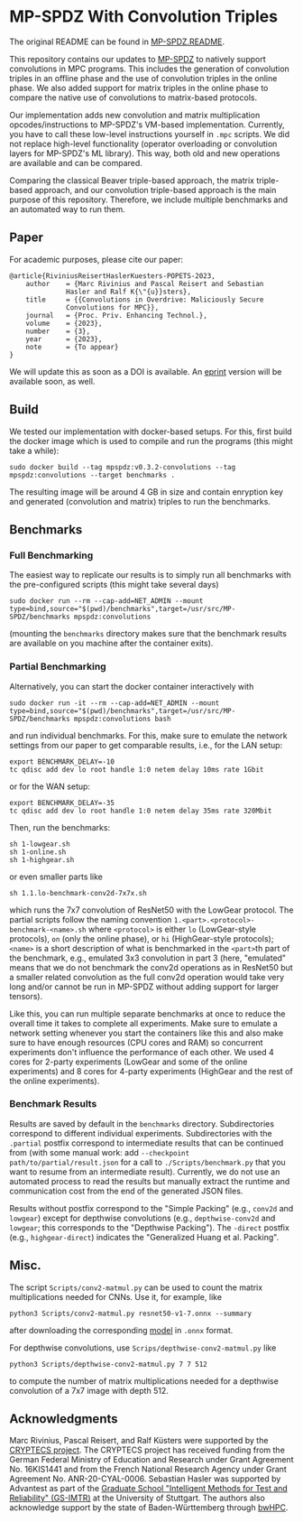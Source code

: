 # MP-SPDZ With Convolution Triples

The original README can be found in [MP-SPDZ.README](MP-SPDZ.README.md).

This repository contains our updates to [MP-SPDZ](https://github.com/data61/MP-SPDZ) to natively support convolutions in MPC programs.
This includes the generation of convolution triples in an offline phase and the use of convolution triples in the online phase.
We also added support for matrix triples in the online phase to compare the native use of convolutions to matrix-based protocols.

Our implementation adds new convolution and matrix multiplication opcodes/instructions to MP-SPDZ's VM-based implementation.
Currently, you have to call these low-level instructions yourself in `.mpc` scripts.
We did not replace high-level functionality (operator overloading or convolution layers for MP-SPDZ's ML library).
This way, both old and new operations are available and can be compared.

Comparing the classical Beaver triple-based approach, the matrix triple-based approach, and our convolution triple-based approach is the main purpose of this repository.
Therefore, we include multiple benchmarks and an automated way to run them.

## Paper

For academic purposes, please cite our paper:

    @article{RiviniusReisertHaslerKuesters-POPETS-2023,
        author    = {Marc Rivinius and Pascal Reisert and Sebastian
                  Hasler and Ralf K{\"{u}}sters},
        title     = {{Convolutions in Overdrive: Maliciously Secure
                  Convolutions for MPC}},
        journal   = {Proc. Priv. Enhancing Technol.},
        volume    = {2023},
        number    = {3},
        year      = {2023},
        note      = {To appear}
    }

We will update this as soon as a DOI is available.
An [eprint](https://eprint.iacr.org/) version will be available soon, as well.

## Build

We tested our implementation with docker-based setups.
For this, first build the docker image which is used to compile and run the programs (this might take a while):

    sudo docker build --tag mpspdz:v0.3.2-convolutions --tag mpspdz:convolutions --target benchmarks .

The resulting image will be around 4 GB in size and contain enryption key and generated (convolution and matrix) triples to run the benchmarks.

## Benchmarks

### Full Benchmarking

The easiest way to replicate our results is to simply run all benchmarks with the pre-configured scripts (this might take several days)

    sudo docker run --rm --cap-add=NET_ADMIN --mount type=bind,source="$(pwd)/benchmarks",target=/usr/src/MP-SPDZ/benchmarks mpspdz:convolutions

(mounting the `benchmarks` directory makes sure that the benchmark results are available on you machine after the container exits).

### Partial Benchmarking

Alternatively, you can start the docker container interactively with

    sudo docker run -it --rm --cap-add=NET_ADMIN --mount type=bind,source="$(pwd)/benchmarks",target=/usr/src/MP-SPDZ/benchmarks mpspdz:convolutions bash

and run individual benchmarks.
For this, make sure to emulate the network settings from our paper to get comparable results, i.e., for the LAN setup:

    export BENCHMARK_DELAY=-10
    tc qdisc add dev lo root handle 1:0 netem delay 10ms rate 1Gbit

or for the WAN setup:

    export BENCHMARK_DELAY=-35
    tc qdisc add dev lo root handle 1:0 netem delay 35ms rate 320Mbit

Then, run the benchmarks:

    sh 1-lowgear.sh
    sh 1-online.sh
    sh 1-highgear.sh

or even smaller parts like

    sh 1.1.lo-benchmark-conv2d-7x7x.sh

which runs the 7x7 convolution of ResNet50 with the LowGear protocol.
The partial scripts follow the naming convention `1.<part>.<protocol>-benchmark-<name>.sh` where `<protocol>` is either `lo` (LowGear-style protocols), `on` (only the online phase), or `hi` (HighGear-style protocols); `<name>` is a short description of what is benchmarked in the `<part>`th part of the benchmark, e.g., emulated 3x3 convolution in part 3 (here, "emulated" means that we do not benchmark the conv2d operations as in ResNet50 but a smaller related convolution as the full conv2d operation would take very long and/or cannot be run in MP-SPDZ without adding support for larger tensors).

Like this, you can run multiple separate benchmarks at once to reduce the overall time it takes to complete all experiments.
Make sure to emulate a network setting whenever you start the containers like this and also make sure to have enough resources (CPU cores and RAM) so concurrent experiments don't influence the performance of each other.
We used 4 cores for 2-party experiments (LowGear and some of the online experiments) and 8 cores for 4-party experiments (HighGear and the rest of the online experiments).

### Benchmark Results

Results are saved by default in the `benchmarks` directory.
Subdirectories correspond to different individual experiments.
Subdirectories with the `.partial` postfix correspond to intermediate results that can be continued from (with some manual work: add `--checkpoint path/to/partial/result.json` for a call to `./Scripts/benchmark.py` that you want to resume from an intermediate result).
Currently, we do not use an automated process to read the results but manually extract the runtime and communication cost from the end of the generated JSON files.

Results without postfix correspond to the "Simple Packing" (e.g., `conv2d` and `lowgear`) except for depthwise convolutions (e.g., `depthwise-conv2d` and `lowgear`; this corresponds to the "Depthwise Packing").
The `-direct` postfix (e.g., `highgear-direct`) indicates the "Generalized Huang et al. Packing".

## Misc.

The script `Scripts/conv2-matmul.py` can be used to count the matrix multiplications needed for CNNs.
Use it, for example, like

    python3 Scripts/conv2-matmul.py resnet50-v1-7.onnx --summary

after downloading the corresponding [model](https://github.com/onnx/models/blob/main/vision/classification/resnet/model/resnet50-v1-7.onnx) in `.onnx` format.

For depthwise convolutions, use `Scrips/depthwise-conv2-matmul.py` like

    python3 Scripts/depthwise-conv2-matmul.py 7 7 512

to compute the number of matrix multiplications needed for a depthwise convolution of a 7x7 image with depth 512.

## Acknowledgments

Marc Rivinius, Pascal Reisert, and Ralf Küsters were supported by the [CRYPTECS project](https://www.cryptecs.eu/).
The CRYPTECS project has received funding from the German Federal Ministry of Education and Research under Grant Agreement No. 16KIS1441 and from the French National Research Agency under Grant Agreement No. ANR-20-CYAL-0006.
Sebastian Hasler was supported by Advantest as part of the [Graduate School "Intelligent Methods for Test and Reliability" (GS-IMTR)](https://www.gs-imtr.uni-stuttgart.de/) at the University of Stuttgart.
The authors also acknowledge support by the state of Baden-Württemberg through [bwHPC](https://www.bwhpc.de/).
